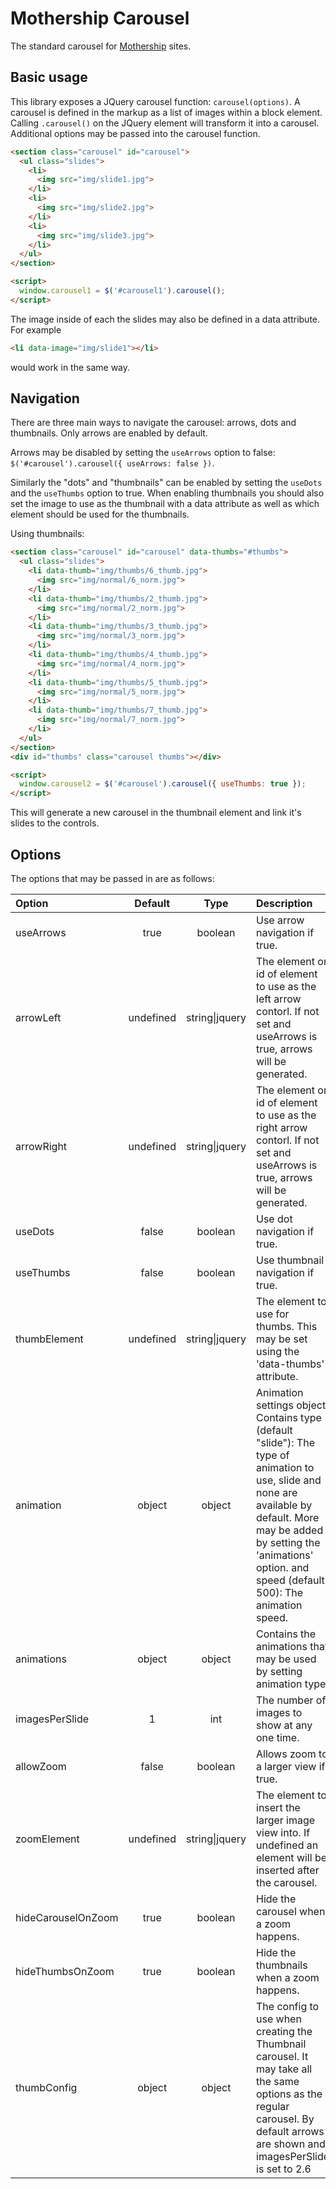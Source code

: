 # Mothership Carousel

The standard carousel for [Mothership](http://www.mothership.ec) sites.

## Basic usage

This library exposes a JQuery carousel function: `carousel(options)`. A carousel is defined in the markup as a list of images within a block element. Calling `.carousel()` on the JQuery element will transform it into a carousel. Additional options may be passed into the carousel function.

```html
<section class="carousel" id="carousel">
  <ul class="slides">
    <li>
      <img src="img/slide1.jpg">
    </li>
    <li>
      <img src="img/slide2.jpg">
    </li>
    <li>
      <img src="img/slide3.jpg">
    </li>
  </ul>
</section>

<script>
  window.carousel1 = $('#carousel1').carousel();
</script>
```

The image inside of each the slides may also be defined in a data attribute. For example 
```html
<li data-image="img/slide1"></li>
```
would work in the same way.

## Navigation

There are three main ways to navigate the carousel: arrows, dots and thumbnails. Only arrows are enabled by default.

Arrows may be disabled by setting the `useArrows` option to false: `$('#carousel').carousel({ useArrows: false })`.

Similarly the "dots" and "thumbnails" can be enabled by setting the `useDots` and the `useThumbs` option to true. When enabling thumbnails you should also set the image to use as the thumbnail with a data attribute as well as which element should be used for the thumbnails.

Using thumbnails:
```html
<section class="carousel" id="carousel" data-thumbs="#thumbs">
  <ul class="slides">
    <li data-thumb="img/thumbs/6_thumb.jpg">
      <img src="img/normal/6_norm.jpg">
    </li>
    <li data-thumb="img/thumbs/2_thumb.jpg">
      <img src="img/normal/2_norm.jpg">
    </li>
    <li data-thumb="img/thumbs/3_thumb.jpg">
      <img src="img/normal/3_norm.jpg">
    </li>
    <li data-thumb="img/thumbs/4_thumb.jpg">
      <img src="img/normal/4_norm.jpg">
    </li>
    <li data-thumb="img/thumbs/5_thumb.jpg">
      <img src="img/normal/5_norm.jpg">
    </li>
    <li data-thumb="img/thumbs/7_thumb.jpg">
      <img src="img/normal/7_norm.jpg">
    </li>
  </ul>
</section>
<div id="thumbs" class="carousel thumbs"></div>

<script>
  window.carousel2 = $('#carousel').carousel({ useThumbs: true });
</script>
```

This will generate a new carousel in the thumbnail element and link it's slides to the controls.

## Options

The options that may be passed in are as follows:

Option             | Default   | Type                         | Description
:---------         |:--------: |:--------------------------:  |:-----------
useArrows          | true      | boolean                      | Use arrow navigation if true.
arrowLeft          | undefined | string&#124;jquery           | The element or id of element to use as the left arrow contorl. If not set and useArrows is true, arrows will be generated.
arrowRight         | undefined | string&#124;jquery           | The element or id of element to use as the right arrow contorl. If not set and useArrows is true, arrows will be generated.
useDots            | false     | boolean                      | Use dot navigation if true.
useThumbs          | false     | boolean                      | Use thumbnail navigation if true.
thumbElement       | undefined | string&#124;jquery           | The element to use for thumbs. This may be set using the 'data-thumbs' attribute.
animation          | object    | object                       | Animation settings object. Contains type (default "slide"): The type of animation to use, slide and none are available by default. More may be added by setting the 'animations' option. and speed (default 500): The animation speed.
animations         | object    | object                       | Contains the animations that may be used by setting animation type.
imagesPerSlide     | 1         | int                          | The number of images to show at any one time.
allowZoom          | false     | boolean                      | Allows zoom to a larger view if true.
zoomElement        | undefined | string&#124;jquery           | The element to insert the larger image view into. If undefined an element will be inserted after the carousel.
hideCarouselOnZoom | true      | boolean                      | Hide the carousel when a zoom happens.
hideThumbsOnZoom   | true      | boolean                      | Hide the thumbnails when a zoom happens.
thumbConfig        | object    | object                       | The config to use when creating the Thumbnail carousel. It may take all the same options as the regular carousel. By default arrows are shown and imagesPerSlide is set to 2.6